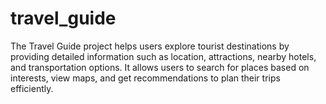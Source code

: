 # travel_guide
The Travel Guide project helps users explore tourist destinations by providing detailed information such as location, attractions, nearby hotels, and transportation options. It allows users to search for places based on interests, view maps, and get recommendations to plan their trips efficiently. 
